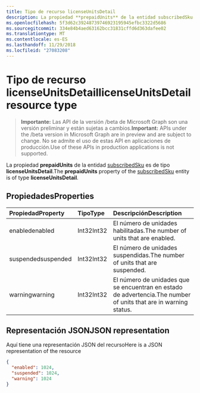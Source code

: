 ```yaml
---
title: Tipo de recurso licenseUnitsDetail
description: La propiedad **prepaidUnits** de la entidad subscribedSku es de tipo **licenseUnitsDetail**.
ms.openlocfilehash: 5f3d62c39248739746923195945efbc3322d5686
ms.sourcegitcommit: 334e84b4aed63162bcc31831cffd6d363dafee02
ms.translationtype: MT
ms.contentlocale: es-ES
ms.lasthandoff: 11/29/2018
ms.locfileid: "27083208"
---
```

# <a name="licenseunitsdetail-resource-type"></a><span data-ttu-id="cd169-103">Tipo de recurso licenseUnitsDetail</span><span class="sxs-lookup"><span data-stu-id="cd169-103">licenseUnitsDetail resource type</span></span>

> <span data-ttu-id="cd169-104">**Importante:** Las API de la versión /beta de Microsoft Graph son una versión preliminar y están sujetas a cambios.</span><span class="sxs-lookup"><span data-stu-id="cd169-104">**Important:** APIs under the /beta version in Microsoft Graph are in preview and are subject to change.</span></span> <span data-ttu-id="cd169-105">No se admite el uso de estas API en aplicaciones de producción.</span><span class="sxs-lookup"><span data-stu-id="cd169-105">Use of these APIs in production applications is not supported.</span></span>

<span data-ttu-id="cd169-106">La propiedad **prepaidUnits** de la entidad [subscribedSku](subscribedsku.md) es de tipo **licenseUnitsDetail**.</span><span class="sxs-lookup"><span data-stu-id="cd169-106">The **prepaidUnits** property of the [subscribedSku](subscribedsku.md) entity is of type **licenseUnitsDetail**.</span></span>

## <a name="properties"></a><span data-ttu-id="cd169-107">Propiedades</span><span class="sxs-lookup"><span data-stu-id="cd169-107">Properties</span></span>
| <span data-ttu-id="cd169-108">Propiedad</span><span class="sxs-lookup"><span data-stu-id="cd169-108">Property</span></span>     | <span data-ttu-id="cd169-109">Tipo</span><span class="sxs-lookup"><span data-stu-id="cd169-109">Type</span></span>   |<span data-ttu-id="cd169-110">Descripción</span><span class="sxs-lookup"><span data-stu-id="cd169-110">Description</span></span>|
|:-------------|:-----|:----------|
|<span data-ttu-id="cd169-111">enabled</span><span class="sxs-lookup"><span data-stu-id="cd169-111">enabled</span></span>|<span data-ttu-id="cd169-112">Int32</span><span class="sxs-lookup"><span data-stu-id="cd169-112">Int32</span></span>| <span data-ttu-id="cd169-113">El número de unidades habilitadas.</span><span class="sxs-lookup"><span data-stu-id="cd169-113">The number of units that are enabled.</span></span> |
|<span data-ttu-id="cd169-114">suspended</span><span class="sxs-lookup"><span data-stu-id="cd169-114">suspended</span></span>|<span data-ttu-id="cd169-115">Int32</span><span class="sxs-lookup"><span data-stu-id="cd169-115">Int32</span></span>| <span data-ttu-id="cd169-116">El número de unidades suspendidas.</span><span class="sxs-lookup"><span data-stu-id="cd169-116">The number of units that are suspended.</span></span> |
|<span data-ttu-id="cd169-117">warning</span><span class="sxs-lookup"><span data-stu-id="cd169-117">warning</span></span>|<span data-ttu-id="cd169-118">Int32</span><span class="sxs-lookup"><span data-stu-id="cd169-118">Int32</span></span>| <span data-ttu-id="cd169-119">El número de unidades que se encuentran en estado de advertencia.</span><span class="sxs-lookup"><span data-stu-id="cd169-119">The number of units that are in warning status.</span></span> |

## <a name="json-representation"></a><span data-ttu-id="cd169-120">Representación JSON</span><span class="sxs-lookup"><span data-stu-id="cd169-120">JSON representation</span></span>

<span data-ttu-id="cd169-121">Aquí tiene una representación JSON del recurso</span><span class="sxs-lookup"><span data-stu-id="cd169-121">Here is a JSON representation of the resource</span></span>

<!-- {
  "blockType": "resource",
  "optionalProperties": [

  ],
  "@odata.type": "microsoft.graph.licenseUnitsDetail"
}-->

```json
{
  "enabled": 1024,
  "suspended": 1024,
  "warning": 1024
}

```

<!-- uuid: 8fcb5dbc-d5aa-4681-8e31-b001d5168d79
2015-10-25 14:57:30 UTC -->
<!-- {
  "type": "#page.annotation",
  "description": "licenseUnitsDetail resource",
  "keywords": "",
  "section": "documentation",
  "tocPath": ""
}-->
